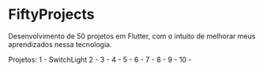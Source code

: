 # FiftyProjects
Desenvolvimento de 50 projetos em Flutter, com o intuito de melhorar meus aprendizados nessa tecnologia.

Projetos:
1 - SwitchLight
2 -
3 -
4 -
5 -
6 -
7 -
8 -
9 -
10 -
